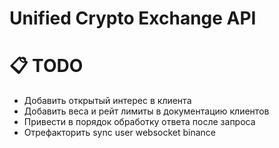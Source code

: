 # Unified Crypto Exchange API


# 📋 TODO
- Добавить открытый интерес в клиента
- Добавить веса и рейт лимиты в документацию клиентов
- Привести в порядок обработку ответа после запроса
- Отрефакторить sync user websocket binance
